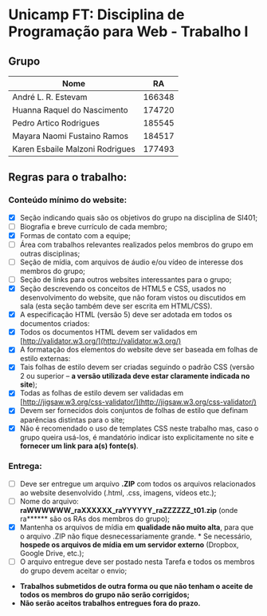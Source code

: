 # Unicamp FT: Disciplina de Programação para Web - Trabalho I

## Grupo
| Nome | RA |
|-|-|
|André L. R. Estevam | 166348 |
| Huanna Raquel do Nascimento | 174720 |
| Pedro Artico Rodrigues | 185545 |
| Mayara Naomi Fustaino Ramos | 184517 |
| Karen Esbaile Malzoni Rodrigues | 177493 |

## Regras para o trabalho:
### Conteúdo mínimo do website:

* [x] Seção indicando quais são os objetivos do grupo na disciplina de SI401;
* [ ] Biografia e breve currículo de cada membro;
* [x] Formas de contato com a equipe;
* [ ] Área com trabalhos relevantes realizados pelos membros do grupo em outras disciplinas;
* [ ] Seção de mídia, com arquivos de áudio e/ou vídeo de interesse dos membros do grupo;
* [ ] Seção de links para outros websites interessantes para o grupo;
* [x] Seção descrevendo os conceitos de HTML5 e CSS, usados no desenvolvimento do website, que não foram vistos ou discutidos em sala (esta seção também deve ser escrita em HTML/CSS). 
* [x] A especificação HTML (versão 5) deve ser adotada em todos os documentos criados:
* [x] Todos os documentos HTML devem ser validados em [http://validator.w3.org/](http://validator.w3.org/)
* [x] A formatação dos elementos do website deve ser baseada em folhas de estilo externas:
* [x] Tais folhas de estilo devem ser criadas seguindo o padrão CSS (versão 2 ou superior – **a versão utilizada deve estar claramente indicada no site**);
* [x] Todas as folhas de estilo devem ser validadas em [http://jigsaw.w3.org/css-validator/](http://jigsaw.w3.org/css-validator/)
* [x] Devem ser fornecidos dois conjuntos de folhas de estilo que definam aparências distintas para o site;
* [x] Não é recomendado o uso de templates CSS neste trabalho mas, caso o grupo queira usá-los, é mandatório indicar isto explicitamente no site e **fornecer um link para a(s) fonte(s)**.

### Entrega:
* [ ] Deve ser entregue um arquivo **.ZIP** com todos os arquivos relacionados ao website desenvolvido (.html, .css, imagens, vídeos etc.);
* [ ] Nome do arquivo: **raWWWWWW_raXXXXXX_raYYYYYY_raZZZZZZ_t01.zip** (onde ra****** são os RAs dos membros do grupo);
* [x] Mantenha os arquivos de mídia em **qualidade não muito alta**, para que o arquivo .ZIP não fique desnecessariamente grande. * Se necessário, **hospede os arquivos de mídia em um servidor externo** (Dropbox, Google Drive, etc.);
* [ ] O arquivo entregue deve ser postado nesta Tarefa e todos os membros do grupo devem aceitar o envio;
* **Trabalhos submetidos de outra forma ou que não tenham o aceite de todos os membros do grupo não serão corrigidos;**
* **Não serão aceitos trabalhos entregues fora do prazo.**
